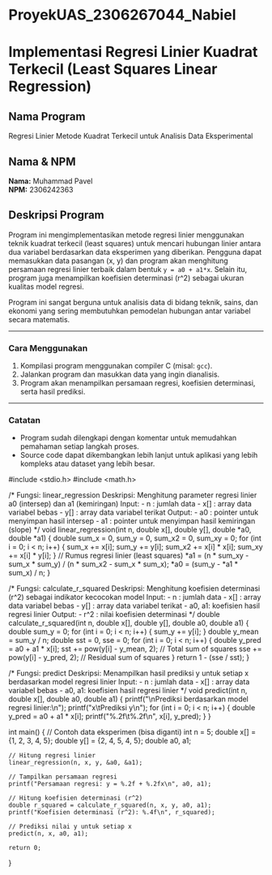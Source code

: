 # ProyekUAS_2306267044_Nabiel
# Implementasi Regresi Linier Kuadrat Terkecil (Least Squares Linear Regression)

## Nama Program
Regresi Linier Metode Kuadrat Terkecil untuk Analisis Data Eksperimental

## Nama & NPM
**Nama:** Muhammad Pavel  
**NPM:** 2306242363

## Deskripsi Program
Program ini mengimplementasikan metode regresi linier menggunakan teknik kuadrat terkecil (least squares) untuk mencari hubungan linier antara dua variabel berdasarkan data eksperimen yang diberikan. Pengguna dapat memasukkan data pasangan (x, y) dan program akan menghitung persamaan regresi linier terbaik dalam bentuk `y = a0 + a1*x`. Selain itu, program juga menampilkan koefisien determinasi (r^2) sebagai ukuran kualitas model regresi.

Program ini sangat berguna untuk analisis data di bidang teknik, sains, dan ekonomi yang sering membutuhkan pemodelan hubungan antar variabel secara matematis.

---

### Cara Menggunakan
1. Kompilasi program menggunakan compiler C (misal: `gcc`).
2. Jalankan program dan masukkan data yang ingin dianalisis.
3. Program akan menampilkan persamaan regresi, koefisien determinasi, serta hasil prediksi.

---

### Catatan
- Program sudah dilengkapi dengan komentar untuk memudahkan pemahaman setiap langkah proses.
- Source code dapat dikembangkan lebih lanjut untuk aplikasi yang lebih kompleks atau dataset yang lebih besar.

#include <stdio.h>
#include <math.h>

/*
    Fungsi: linear_regression
    Deskripsi: Menghitung parameter regresi linier a0 (intersep) dan a1 (kemiringan)
    Input:
        - n   : jumlah data
        - x[] : array data variabel bebas
        - y[] : array data variabel terikat
    Output:
        - a0  : pointer untuk menyimpan hasil intersep
        - a1  : pointer untuk menyimpan hasil kemiringan (slope)
*/
void linear_regression(int n, double x[], double y[], double *a0, double *a1) {
    double sum_x = 0, sum_y = 0, sum_x2 = 0, sum_xy = 0;
    for (int i = 0; i < n; i++) {
        sum_x += x[i];
        sum_y += y[i];
        sum_x2 += x[i] * x[i];
        sum_xy += x[i] * y[i];
    }
    // Rumus regresi linier (least squares)
    *a1 = (n * sum_xy - sum_x * sum_y) / (n * sum_x2 - sum_x * sum_x);
    *a0 = (sum_y - *a1 * sum_x) / n;
}

/*
    Fungsi: calculate_r_squared
    Deskripsi: Menghitung koefisien determinasi (r^2) sebagai indikator kecocokan model
    Input:
        - n   : jumlah data
        - x[] : array data variabel bebas
        - y[] : array data variabel terikat
        - a0, a1: koefisien hasil regresi linier
    Output:
        - r^2 : nilai koefisien determinasi
*/
double calculate_r_squared(int n, double x[], double y[], double a0, double a1) {
    double sum_y = 0;
    for (int i = 0; i < n; i++) {
        sum_y += y[i];
    }
    double y_mean = sum_y / n;
    double sst = 0, sse = 0;
    for (int i = 0; i < n; i++) {
        double y_pred = a0 + a1 * x[i];
        sst += pow(y[i] - y_mean, 2);  // Total sum of squares
        sse += pow(y[i] - y_pred, 2);  // Residual sum of squares
    }
    return 1 - (sse / sst);
}

/*
    Fungsi: predict
    Deskripsi: Menampilkan hasil prediksi y untuk setiap x berdasarkan model regresi linier
    Input:
        - n   : jumlah data
        - x[] : array data variabel bebas
        - a0, a1: koefisien hasil regresi linier
*/
void predict(int n, double x[], double a0, double a1) {
    printf("\nPrediksi berdasarkan model regresi linier:\n");
    printf("x\tPrediksi y\n");
    for (int i = 0; i < n; i++) {
        double y_pred = a0 + a1 * x[i];
        printf("%.2f\t%.2f\n", x[i], y_pred);
    }
}

int main() {
    // Contoh data eksperimen (bisa diganti)
    int n = 5;
    double x[] = {1, 2, 3, 4, 5};
    double y[] = {2, 4, 5, 4, 5};
    double a0, a1;

    // Hitung regresi linier
    linear_regression(n, x, y, &a0, &a1);

    // Tampilkan persamaan regresi
    printf("Persamaan regresi: y = %.2f + %.2fx\n", a0, a1);

    // Hitung koefisien determinasi (r^2)
    double r_squared = calculate_r_squared(n, x, y, a0, a1);
    printf("Koefisien determinasi (r^2): %.4f\n", r_squared);

    // Prediksi nilai y untuk setiap x
    predict(n, x, a0, a1);

    return 0;
}

